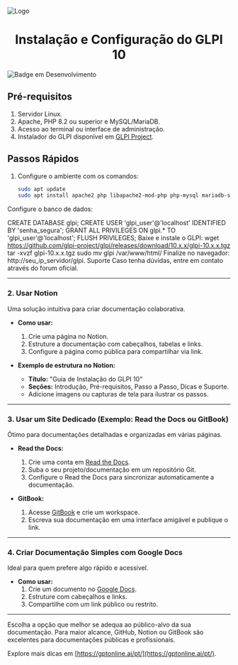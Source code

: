 ![Logo](https://dev-to-uploads.s3.amazonaws.com/uploads/articles/th5xamgrr6se0x5ro4g6.png)

<h1 align="center"> Instalação e Configuração do GLPI 10 </h1>

![Badge em Desenvolvimento](http://img.shields.io/static/v1?label=STATUS&message=EM%20DESENVOLVIMENTO&color=GREEN&style=for-the-badge)

## Pré-requisitos
1. Servidor Linux.
2. Apache, PHP 8.2 ou superior e MySQL/MariaDB.
3. Acesso ao terminal ou interface de administração.
4. Instalador do GLPI disponível em [GLPI Project](https://glpi-project.org/).

## Passos Rápidos
1. Configure o ambiente com os comandos:
   ```bash
   sudo apt update
   sudo apt install apache2 php libapache2-mod-php php-mysql mariadb-server unzip -y
Configure o banco de dados:

CREATE DATABASE glpi;
CREATE USER 'glpi_user'@'localhost' IDENTIFIED BY 'senha_segura';
GRANT ALL PRIVILEGES ON glpi.* TO 'glpi_user'@'localhost';
FLUSH PRIVILEGES;
Baixe e instale o GLPI:
wget https://github.com/glpi-project/glpi/releases/download/10.x.x/glpi-10.x.x.tgz
tar -xvzf glpi-10.x.x.tgz
sudo mv glpi /var/www/html/
Finalize no navegador: http://seu_ip_servidor/glpi.
Suporte
Caso tenha dúvidas, entre em contato através do forum oficial.


---

### **2. Usar Notion**
Uma solução intuitiva para criar documentação colaborativa.

- **Como usar:**
  1. Crie uma página no Notion.
  2. Estruture a documentação com cabeçalhos, tabelas e links.
  3. Configure a página como pública para compartilhar via link.

- **Exemplo de estrutura no Notion:**
  - **Título:** "Guia de Instalação do GLPI 10"
  - **Seções:** Introdução, Pré-requisitos, Passo a Passo, Dicas e Suporte.
  - Adicione imagens ou capturas de tela para ilustrar os passos.

---

### **3. Usar um Site Dedicado (Exemplo: Read the Docs ou GitBook)**
Ótimo para documentações detalhadas e organizadas em várias páginas.

- **Read the Docs:**
  1. Crie uma conta em [Read the Docs](https://readthedocs.org/).
  2. Suba o seu projeto/documentação em um repositório Git.
  3. Configure o Read the Docs para sincronizar automaticamente a documentação.

- **GitBook:**
  1. Acesse [GitBook](https://www.gitbook.com/) e crie um workspace.
  2. Escreva sua documentação em uma interface amigável e publique o link.

---

### **4. Criar Documentação Simples com Google Docs**
Ideal para quem prefere algo rápido e acessível.

- **Como usar:**
  1. Crie um documento no [Google Docs](https://docs.google.com/).
  2. Estruture com cabeçalhos e links.
  3. Compartilhe com um link público ou restrito.

---

Escolha a opção que melhor se adequa ao público-alvo da sua documentação. Para maior alcance, GitHub, Notion ou GitBook são excelentes para documentações públicas e profissionais.  

Explore mais dicas em [https://gptonline.ai/pt/](https://gptonline.ai/pt/).
